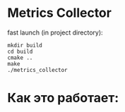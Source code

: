 # Metrics Collector

fast launch (in project directory):

```
mkdir build
cd build
cmake ..
make
./metrics_collector
```

# Как это работает: